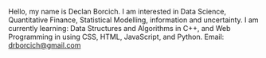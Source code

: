 
Hello, my name is Declan Borcich.
I am interested in Data Science, Quantitative Finance, Statistical Modelling, information and uncertainty.
I am currently learning: Data Structures and Algorithms in C++, and Web Programming in using CSS, HTML, JavaScript, and Python.
Email: drborcich@gmail.com

